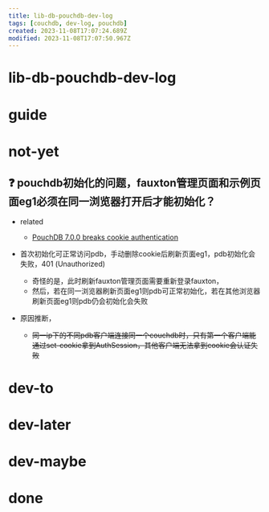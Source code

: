 ```yaml
---
title: lib-db-pouchdb-dev-log
tags: [couchdb, dev-log, pouchdb]
created: 2023-11-08T17:07:24.689Z
modified: 2023-11-08T17:07:50.967Z
---
```


# lib-db-pouchdb-dev-log

# guide

# not-yet

## ❓ pouchdb初始化的问题，fauxton管理页面和示例页面eg1必须在同一浏览器打开后才能初始化？

- related
  - [PouchDB 7.0.0 breaks cookie authentication](https://github.com/pouchdb/pouchdb/issues/7390)

- 首次初始化可正常访问pdb，手动删除cookie后刷新页面eg1，pdb初始化会失败，401 (Unauthorized)
  - 奇怪的是，此时刷新fauxton管理页面需要重新登录fauxton，
  - 然后，若在同一浏览器刷新页面eg1则pdb可正常初始化，若在其他浏览器刷新页面eg1则pdb仍会初始化会失败

- 原因推断，
  - ~~同一ip下的不同pdb客户端连接同一个couchdb时，只有第一个客户端能通过set-cookie拿到AuthSession，其他客户端无法拿到cookie会认证失败~~
# dev-to

# dev-later

# dev-maybe

# done
